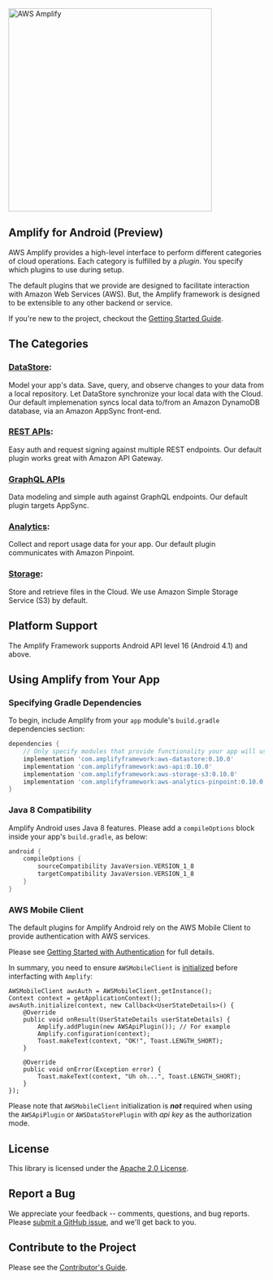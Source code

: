 <img src="https://s3.amazonaws.com/aws-mobile-hub-images/aws-amplify-logo.png" alt="AWS Amplify" width="400">

## Amplify for Android (Preview)

AWS Amplify provides a high-level interface to perform different
categories of cloud operations. Each category is fulfilled by a
_plugin_. You specify which plugins to use during setup.

The default plugins that we provide are designed to facilitate
interaction with Amazon Web Services (AWS). But, the Amplify framework
is designed to be extensible to any other backend or service.

If you're new to the project, checkout the
[Getting Started Guide](https://docs.amplify.aws/lib/getting-started/setup/q/platform/android).

## The Categories

### [DataStore](https://docs.amplify.aws/lib/datastore/getting-started/q/platform/android):

Model your app's data. Save, query, and observe changes to your data
from a local repository. Let DataStore synchronize your local data with
the Cloud. Our default implemenation syncs local data to/from an Amazon
DynamoDB database, via an Amazon AppSync front-end.

### [REST APIs](https://docs.amplify.aws/lib/restapi/getting-started/q/platform/android):

Easy auth and request signing against multiple REST endpoints. Our
default plugin works great with Amazon API Gateway.

### [GraphQL APIs](https://docs.amplify.aws/lib/graphqlapi/getting-started/q/platform/android)

Data modeling and simple auth against GraphQL endpoints. Our default
plugin targets AppSync.

### [Analytics](https://docs.amplify.aws/lib/analytics/getting-started/q/platform/android):

Collect and report usage data for your app. Our default plugin
communicates with Amazon Pinpoint.

### [Storage](https://docs.amplify.aws/lib/storage/getting-started/q/platform/android):

Store and retrieve files in the Cloud. We use Amazon Simple Storage
Service (S3) by default.

## Platform Support

The Amplify Framework supports Android API level 16 (Android 4.1) and above.

## Using Amplify from Your App

### Specifying Gradle Dependencies

To begin, include Amplify from your `app` module's `build.gradle`
dependencies section:

```gradle
dependencies {
    // Only specify modules that provide functionality your app will use
    implementation 'com.amplifyframework:aws-datastore:0.10.0'
    implementation 'com.amplifyframework:aws-api:0.10.0'
    implementation 'com.amplifyframework:aws-storage-s3:0.10.0'
    implementation 'com.amplifyframework:aws-analytics-pinpoint:0.10.0'
}
```

### Java 8 Compatibility

Amplify Android uses Java 8 features. Please add a `compileOptions`
block inside your app's `build.gradle`, as below:

```gradle
android {
    compileOptions {
        sourceCompatibility JavaVersion.VERSION_1_8
        targetCompatibility JavaVersion.VERSION_1_8
    }
}
```

### AWS Mobile Client

The default plugins for Amplify Android rely on the AWS Mobile Client to
provide authentication with AWS services.

Please see [Getting Started with Authentication](https://docs.amplify.aws/lib/auth/getting-started?platform=android)
for full details.

In summary, you need to ensure `AWSMobileClient` is [initialized](https://docs.amplify.aws/lib/auth/getting-started/q/platform/android#initialization)
before interfacting with `Amplify`:

```
AWSMobileClient awsAuth = AWSMobileClient.getInstance();
Context context = getApplicationContext();
awsAuth.initialize(context, new Callback<UserStateDetails>() {
    @Override
    public void onResult(UserStateDetails userStateDetails) {
        Amplify.addPlugin(new AWSApiPlugin()); // For example
        Amplify.configuration(context);
        Toast.makeText(context, "OK!", Toast.LENGTH_SHORT);
    }

    @Override
    public void onError(Exception error) {
        Toast.makeText(context, "Uh oh...", Toast.LENGTH_SHORT);
    }
});
```

Please note that `AWSMobileClient` initialization is ___not___ required
when using the `AWSApiPlugin` or `AWSDataStorePlugin` with _api key_ as the
authorization mode.

## License

This library is licensed under the [Apache 2.0 License](./LICENSE).

## Report a Bug

We appreciate your feedback -- comments, questions, and bug reports. Please
[submit a GitHub issue](https://github.com/aws-amplify/amplify-android/issues),
and we'll get back to you.

## Contribute to the Project

Please see the [Contributor's Guide](./CONTRIBUTING.md).

